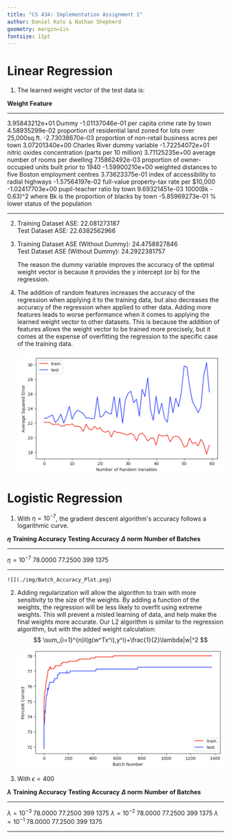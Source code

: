 ```yaml
---
title: "CS 434: Implementation Assignment 1"
author: Daniel Kato & Nathan Shepherd
geometry: margin=1in
fontsize: 11pt
---
```


# Linear Regression
1. The learned weight vector of the test data is:

**Weight**          **Feature**
-----------------   ----------------------------------------------------------------
3.95843212e+01      Dummy
-1.01137046e-01     per capita crime rate by town
4.58935299e-02      proportion of residential land zoned for lots over 25,000sq.ft.
-2.73038670e-03     proportion of non-retail business acres per town
3.07201340e+00      Charles River dummy variable
-1.72254072e+01     nitric oxides concentration (parts per 10 million)
3.71125235e+00      average number of rooms per dwelling
7.15862492e-03      proportion of owner-occupied units built prior to 1940
-1.59900210e+00     weighted distances to five Boston employment centres
3.73623375e-01      index of accessibility to radial highways
-1.57564197e-02     full-value property-tax rate per $10,000
-1.02417703e+00     pupil-teacher ratio by town
9.69321451e-03      1000(Bk - 0.63)^2 where Bk is the proportion of blacks by town
-5.85969273e-01     % lower status of the population
-----------------  -----------------------------------------------------------------


2. Training Dataset ASE: 22.081273187 \
Test Dataset ASE: 22.6382562966

3. Training Dataset ASE (Without Dummy): 24.4758827846 \
   Test Dataset ASE (Without Dummy): 24.2922381757

   The reason the dummy variable improves the accuracy of the optimal weight vector is because it provides the y intercept (or b) for the regression.

4. The addition of random features increases the accuracy of the regression when applying it to the training data, but also decreases the accuracy of the regression when applied to other data. Adding more features leads to worse performance when it comes to applying the learned weight vector to other datasets. This is because the addition of features allows the weight vector to be trained more precisely, but it comes at the expense of overfitting the regression to the specific case of the training data.

    ![](./img/ASE_plot.png)

# Logistic Regression

1.  With $\eta = 10 ^{-7}$, the gradient descent algorithm's accuracy follows a logarithmic curve.

**$\eta$**           **Training Accuracy**   **Testing Accuracy**  **$\Delta$ norm** **Number of Batches**
-------------------  -------                 -------               ---              ----
$\eta = 10^{-7}$     78.0000                 77.2500               399              1375
-------------------  -------                 -------               ---              ----

    ![](./img/Batch_Accuracy_Plot.png)

2. Adding regularization will allow the algorithm to train with more sensitivity to the size of the weights.  By adding a function of the weights, the regression will be less likely to overfit using extreme weights.  This will prevent a misled learning of data, and help make the final weights more accurate.  Our L2 algorithm is similar to the regression algorithm, but with the added weight calculation:
$$ \sum_{i=1}^{n}l(g(w^Tx^i),y^i)+\frac{1}{2}\lambda|w|^2 $$

    ![](./img/Batch_Accuracy_Plot_lam=10^-2.png)

3. With $\epsilon = 400$

**$\lambda$**         **Training Accuracy**   **Testing Accuracy**  **$\Delta$ norm** **Number of Batches**
-------------------  -------                 -------               ---              ----
$\lambda = 10^{-3}$  78.0000                 77.2500               399              1375
$\lambda = 10^{-2}$  78.0000                 77.2500               399              1375
$\lambda = 10^{-1}$  78.0000                 77.2500               399              1375
-------------------  -------                 -------               ---              ----

